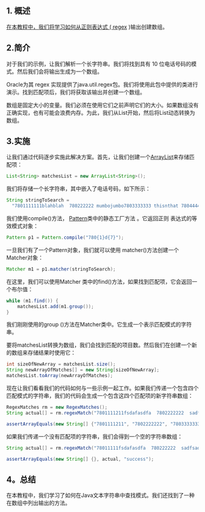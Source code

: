 ## 1. 概述

[在本教程中，我们将学习如何从正则表达式 ( regex](https://www.baeldung.com/regular-expressions-java) )输出创建数组。

## 2.简介

对于我们的示例，让我们解析一个长字符串。我们将找到具有 10 位电话号码的模式。然后我们会将输出生成为一个数组。

Oracle为其 regex 实现提供了java.util.regex包。我们将使用此包中提供的类进行演示。找到匹配项后，我们将获取该输出并创建一个数组。

数组是固定大小的变量。我们必须在使用它们之前声明它们的大小。如果数组没有正确实现，也有可能会浪费内存。为此，我们从List开始，然后将List动态转换为数组。

## 3.实施

让我们通过代码逐步实施此解决方案。首先，让我们创建一个[ArrayList](https://www.baeldung.com/java-arraylist)来存储匹配项：

```java
List<String> matchesList = new ArrayList<String>();
```

我们将存储一个长字符串，其中嵌入了电话号码，如下所示：

```java
String stringToSearch =
  "7801111111blahblah  780222222 mumbojumbo7803333333 thisnthat 7804444444";
```

我们使用compile()方法， [Pattern](https://www.baeldung.com/java-regex-pre-compile)类中的静态工厂方法 。它返回正则 表达式的等效模式对象：

```java
Pattern p1 = Pattern.compile("780{1}d{7}");
```

一旦我们有了一个Pattern对象，我们就可以使用 matcher()方法创建一个Matcher对象：

```java
Matcher m1 = p1.matcher(stringToSearch); 
```

在这里，我们可以使用Matcher 类中的find()方法，如果找到匹配项，它会返回一个布尔值：

```java
while (m1.find()) {
    matchesList.add(m1.group());
}
```

我们刚刚使用的group ()方法在Matcher类中。它生成一个表示匹配模式的字符串。

要将matchesList转换为数组，我们会找到匹配的项目数。然后我们在创建一个新的数组来存储结果时使用它：

```java
int sizeOfNewArray = matchesList.size(); 
String newArrayOfMatches[] = new String[sizeOfNewArray]; 
matchesList.toArray(newArrayOfMatches);
```

现在让我们看看我们的代码如何与一些示例一起工作。如果我们传递一个包含四个匹配模式的字符串，我们的代码会生成一个包含这四个匹配项的新字符串数组：

```java
RegexMatches rm = new RegexMatches();
String actual[] = rm.regexMatch("7801111211fsdafasdfa  7802222222  sadfsadfsda7803333333 sadfdasfasd 7804444444");

assertArrayEquals(new String[] {"7801111211", "7802222222", "7803333333", "7804444444"}, actual, "success");
```

如果我们传递一个没有匹配项的字符串，我们会得到一个空的字符串数组：

```java
String actual[] = rm.regexMatch("78011111fsdafasdfa  780222222  sadfsadfsda78033333 sadfdasfasd 7804444");

assertArrayEquals(new String[] {}, actual, "success");
```

## 4。总结

在本教程中，我们学习了如何在Java文本字符串中查找模式。我们还找到了一种在数组中列出输出的方法。
